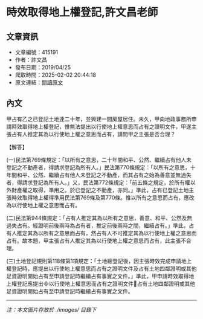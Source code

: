 # 時效取得地上權登記,許文昌老師

## 文章資訊
- 文章編號：415191
- 作者：許文昌
- 發布日期：2019/04/25
- 爬取時間：2025-02-02 20:44:18
- 原文連結：[閱讀原文](https://real-estate.get.com.tw/Columns/detail.aspx?no=415191)

## 內文
甲占有乙之已登記土地達二十年，並興建一間房屋居住。未久，甲向地政事務所申請時效取得地上權登記，惟無法提出以行使地上權意思而占有之證明文件，甲遂主張占有人推定其為以行使地上權之意思而占有，請問甲之主張是否合理？

【解答】

(一)民法第769條規定：「以所有之意思，二十年間和平、公然、繼續占有他人未登記之不動產者，得請求登記為所有人。」民法第770條規定：「以所有之意思，十年間和平、公然、繼續占有他人未登記之不動產，而其占有之始為善意並無過失者，得請求登記為所有人。」又，民法第772條規定：「前五條之規定，於所有權以外財產權之取得，準用之。於已登記之不動產，亦同。」準此，占有已登記土地主張時效取得地上權得準用民法第769條及第770條。惟以所有之意思而占有，應改為以行使地上權之意思而占有。

(二)民法第944條規定：「占有人推定其為以所有之意思，善意、和平、公然及無過失占有。經證明前後兩時為占有者，推定前後兩時之間，繼續占有。」準此，占有人推定其為以所有之意思而占有，然占有人不可推定其為以行使地上權之意思而占有。故本題，甲主張占有人推定其為以行使地上權之意思而占有，此主張不合理。

(三)土地登記規則第118條第1項規定：「土地總登記後，因主張時效完成申請地上權登記時，應提出以行使地上權意思而占有之證明文件及占有土地四鄰證明或其他足資證明開始占有至申請登記時繼續占有事實之文件。」準此，甲申請時效取得地上權登記應提出以行使地上權意思而占有之證明文件占有土地四鄰證明或其他足資證明開始占有至申請登記時繼續占有事實之文件。

---
*注：本文圖片存放於 ./images/ 目錄下*
